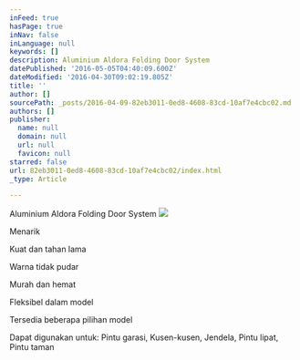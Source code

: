 ```yaml
---
inFeed: true
hasPage: true
inNav: false
inLanguage: null
keywords: []
description: Aluminium Aldora Folding Door System
datePublished: '2016-05-05T04:40:09.600Z'
dateModified: '2016-04-30T09:02:19.805Z'
title: ''
author: []
sourcePath: _posts/2016-04-09-82eb3011-0ed8-4608-83cd-10af7e4cbc02.md
authors: []
publisher:
  name: null
  domain: null
  url: null
  favicon: null
starred: false
url: 82eb3011-0ed8-4608-83cd-10af7e4cbc02/index.html
_type: Article

---
```

Aluminium Aldora Folding Door System
![](https://the-grid-user-content.s3-us-west-2.amazonaws.com/84f9e137-cad6-4c9c-8271-4749253c3fa3.jpg)

Menarik

Kuat dan tahan lama

Warna tidak pudar

Murah dan hemat

Fleksibel dalam model

Tersedia beberapa pilihan model

Dapat digunakan untuk: Pintu garasi, Kusen-kusen, Jendela, Pintu lipat, Pintu taman